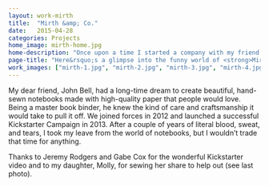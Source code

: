 ```yaml
---
layout: work-mirth
title:  "Mirth &amp; Co."
date:   2015-04-28
categories: Projects
home_image: mirth-home.jpg
home-description: "Once upon a time I started a company with my friend. We made notebooks for humans. Letterpressed, made with 100% recycled paper, and hand-sewn here in Austin, Texas."
page-title: "Here&rsquo;s a glimpse into the funny world of <strong>Mirth &amp; Co.</strong>, a hand-sewn notebook company."
work_images: ["mirth-1.jpg", "mirth-2.jpg", "mirth-3.jpg", "mirth-4.jpg", "mirth-5.jpg", "mirth-6.jpg", "mirth-7.jpg", "mirth-8.jpg", "mirth-9.jpg", "mirth-10.jpg", "mirth-11.jpg"]
---
```


My dear friend, John Bell, had a long-time dream to create beautiful, hand-sewn notebooks made with high-quality paper that people would love. Being a master book binder, he knew the kind of care and craftsmanship it would take to pull it off. We joined forces in 2012 and launched a successful Kickstarter Campaign in 2013. After a couple of years of literal blood, sweat, and tears, I took my leave from the world of notebooks, but I wouldn&rsquo;t trade that time for anything.

Thanks to Jeremy Rodgers and Gabe Cox for the wonderful Kickstarter video and to my daughter, Molly, for sewing her share to help out (see last photo).

